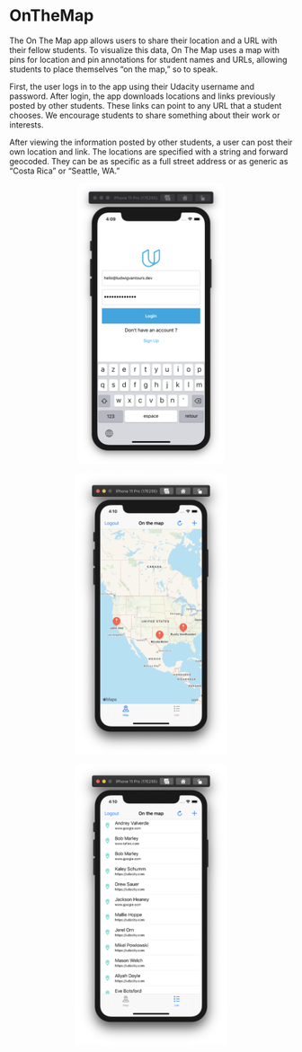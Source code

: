 # OnTheMap
The On The Map app allows users to share their location and a URL with their fellow students. To visualize this data, On The Map uses a map with pins for location and pin annotations for student names and URLs, allowing students to place themselves “on the map,” so to speak. 

First, the user logs in to the app using their Udacity username and password. After login, the app downloads locations and links previously posted by other students. These links can point to any URL that a student chooses. We encourage students to share something about their work or interests.

After viewing the information posted by other students, a user can post their own location and link. The locations are specified with a string and forward geocoded. They can be as specific as a full street address or as generic as “Costa Rica” or “Seattle, WA.”

<p align="center">
<img height="500" src="https://raw.githubusercontent.com/ludwig-pro/OnTheMap/master/assets/login.png">
</p>

<p align="center">
<img height="500" src="https://raw.githubusercontent.com/ludwig-pro/OnTheMap/master/assets/mapView.png">
</p>

<p align="center">
<img height="500" src="https://raw.githubusercontent.com/ludwig-pro/OnTheMap/master/assets/listView.png">
</p>
